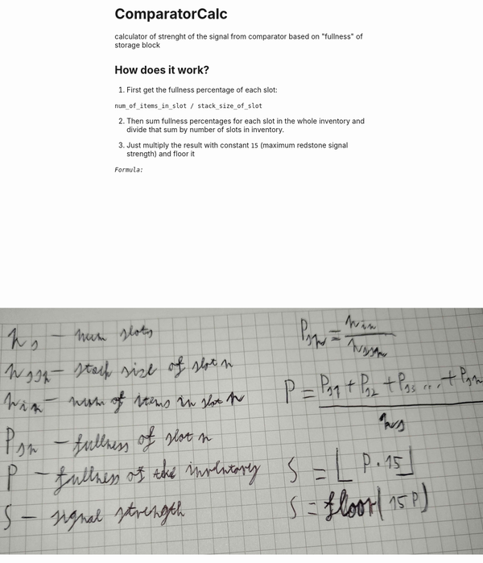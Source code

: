 # ComparatorCalc
calculator of strenght of the signal from comparator based on "fullness" of storage block

## How does it work?

1. First get the fullness percentage of each slot:

`num_of_items_in_slot / stack_size_of_slot`

2. Then sum fullness percentages for each slot in the whole inventory and divide that sum by number of slots in inventory.

3. Just multiply the result with constant `15` (maximum redstone signal strength) and floor it


*`Formula:`* 
<img src="img.jpg" alt="Image" style="transform: rotate(-90deg);">